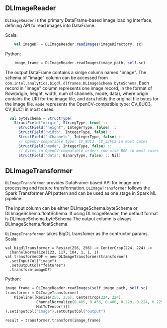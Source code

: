 ## DLImageReader

`DLImageReader` is the primary DataFrame-based image loading interface, defining API to read images
into DataFrame.

Scala:
```scala
    val imageDF = DLImageReader.readImages(imageDirectory, sc)
```

Python:
```python
    image_frame = DLImageReader.readImages(image_path, self.sc)
```

The output DataFrame contains a sinlge column named "image". The schema of "image" column can be
accessed from `com.intel.analytics.bigdl.dlframes.DLImageSchema.byteSchema`.
Each record in "image" column represents one image record, in the format of 
Row(origin, height, width, num of channels, mode, data), where origin contains the URI for the image file,
and `data` holds the original file bytes for the image file. `mode` represents the OpenCV-compatible
type: CV_8UC3, CV_8UC1 in most cases.
```scala
  val byteSchema = StructType(
    StructField("origin", StringType, true) ::
      StructField("height", IntegerType, false) ::
      StructField("width", IntegerType, false) ::
      StructField("nChannels", IntegerType, false) ::
      // OpenCV-compatible type: CV_8UC3, CV_32FC3 in most cases
      StructField("mode", IntegerType, false) ::
      // Bytes in OpenCV-compatible order: row-wise BGR in most cases
      StructField("data", BinaryType, false) :: Nil)
```

## DLImageTransformer

`DLImageTransformer` provides DataFrame-based API for image pre-processing and feature transformation.
`DLImageTransformer` follows the Spark Transformer API pattern and can be used as one stage in
Spark ML pipeline.

The input column can be either DLImageSchema.byteSchema or DLImageSchema.floatSchema. If
using DLImageReader, the default format is DLImageSchema.byteSchema The output column is always
 DLImageSchema.floatSchema.

`DLImageTransformer` takes BigDL transfomer as the contructor params.
Scala:
```
val bigdlTransformer = Resize(256, 256) -> CenterCrop(224, 224) ->
  ChannelNormalize(123, 117, 104, 1, 1, 1)
val transformedDF = new DLImageTransformer(transformer)
  .setInputCol("image")
  .setOutputCol("features")
  .transform(imageDF)
```
Python:
```python
image_frame = DLImageReader.readImages(self.image_path, self.sc)
transformer = DLImageTransformer(
    Pipeline([Resize(256, 256), CenterCrop(224, 224),
              ChannelNormalize(0.485, 0.456, 0.406, 0.229, 0.224, 0.225),
              MatToTensor()])
).setInputCol("image").setOutputCol("output")

result = transformer.transform(image_frame)
```
